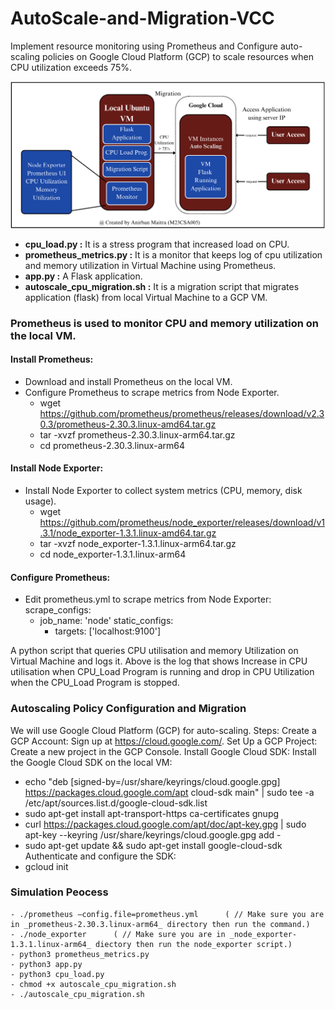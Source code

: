 # AutoScale-and-Migration-VCC
Implement resource monitoring using Prometheus and Configure auto-scaling policies on Google Cloud Platform (GCP) to scale resources when CPU utilization exceeds 75%.

![Alt text](vcc_assign3.png)



- **cpu_load.py :** It is a stress program that increased load on CPU.
- **prometheus_metrics.py :** It is a monitor that keeps log of cpu utilization and memory utilization in Virtual Machine using Prometheus.
- **app.py :** A Flask application.
- **autoscale_cpu_migration.sh :** It is a migration script that migrates application (flask) from local Virtual Machine to a GCP VM.

  
### Prometheus is used to monitor CPU and memory utilization on the local VM.
#### Install Prometheus:
- Download and install Prometheus on the local VM.
- Configure Prometheus to scrape metrics from Node Exporter.
  - wget https://github.com/prometheus/prometheus/releases/download/v2.30.3/prometheus-2.30.3.linux-amd64.tar.gz
  - tar -xvzf prometheus-2.30.3.linux-arm64.tar.gz
  - cd prometheus-2.30.3.linux-arm64



#### Install Node Exporter:
- Install Node Exporter to collect system metrics (CPU, memory, disk usage).
  - wget https://github.com/prometheus/node_exporter/releases/download/v1.3.1/node_exporter-1.3.1.linux-amd64.tar.gz
  - tar -xvzf node_exporter-1.3.1.linux-arm64.tar.gz
  - cd node_exporter-1.3.1.linux-arm64



#### Configure Prometheus:
- Edit prometheus.yml to scrape metrics from Node Exporter: scrape_configs:
  - job_name: 'node'
    static_configs:
      - targets: ['localhost:9100']
   

A python script that queries CPU utilisation and memory Utilization on Virtual Machine and logs it. Above is the log that shows Increase in CPU utilisation when CPU_Load Program is running and drop in CPU Utilization when the CPU_Load Program is stopped.



### Autoscaling Policy Configuration and Migration
We will use Google Cloud Platform (GCP) for auto-scaling.
Steps:
Create a GCP Account:
Sign up at https://cloud.google.com/.
Set Up a GCP Project:
Create a new project in the GCP Console.
Install Google Cloud SDK:
Install the Google Cloud SDK on the local VM:
  - echo "deb [signed-by=/usr/share/keyrings/cloud.google.gpg] https://packages.cloud.google.com/apt cloud-sdk main" | sudo tee -a /etc/apt/sources.list.d/google-cloud-sdk.list
  - sudo apt-get install apt-transport-https ca-certificates gnupg
  - curl https://packages.cloud.google.com/apt/doc/apt-key.gpg | sudo apt-key --keyring /usr/share/keyrings/cloud.google.gpg add -
  - sudo apt-get update && sudo apt-get install google-cloud-sdk 
Authenticate and configure the SDK:
  - gcloud init



### Simulation Peocess
```
- ./prometheus —config.file=prometheus.yml      ( // Make sure you are in _prometheus-2.30.3.linux-arm64_ directory then run the command.)
- ./node_exporter      ( // Make sure you are in _node_exporter-1.3.1.linux-arm64_ diectory then run the node_exporter script.)
- python3 prometheus_metrics.py    
- python3 app.py
- python3 cpu_load.py
- chmod +x autoscale_cpu_migration.sh
- ./autoscale_cpu_migration.sh
```
